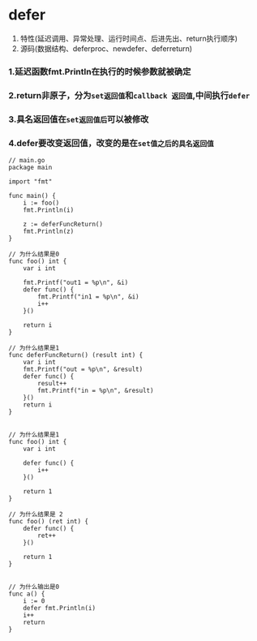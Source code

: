 # defer

1. 特性(延迟调用、异常处理、运行时间点、后进先出、return执行顺序)
2. 源码(数据结构、deferproc、newdefer、deferreturn)


### 1.延迟函数fmt.Println在执行的时候参数就被确定
### 2.return非原子，分为`set返回值`和`callback 返回值`,中间执行`defer`
### 3.具名返回值在`set返回值后`可以被修改
### 4.defer要改变返回值，改变的是在`set值之后的具名返回值`

```golang
// main.go
package main

import "fmt"

func main() {
	i := foo()
	fmt.Println(i)

	z := deferFuncReturn()
	fmt.Println(z)
}

// 为什么结果是0
func foo() int {
	var i int

	fmt.Printf("out1 = %p\n", &i)
	defer func() {
		fmt.Printf("in1 = %p\n", &i)
		i++
	}()

	return i
}

// 为什么结果是1
func deferFuncReturn() (result int) {
	var i int
	fmt.Printf("out = %p\n", &result)
	defer func() {
		result++
		fmt.Printf("in = %p\n", &result)
	}()
	return i
}


// 为什么结果是1
func foo() int {
    var i int

    defer func() {
        i++
    }()

    return 1
}

// 为什么结果是 2
func foo() (ret int) {
    defer func() {
        ret++
    }()

    return 1
}


// 为什么输出是0
func a() {
    i := 0
    defer fmt.Println(i)
    i++
    return
}
```